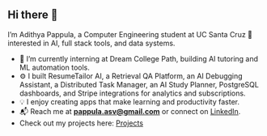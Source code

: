 ## Hi there 👋  

I’m Adithya Pappula, a Computer Engineering student at UC Santa Cruz 🐌 interested in AI, full stack tools, and data systems.  

- 🧠 I’m currently interning at Dream College Path, building AI tutoring and ML automation tools.  
- ⚙️ I built ResumeTailor AI, a Retrieval QA Platform, an AI Debugging Assistant, a Distributed Task Manager, an AI Study Planner, PostgreSQL dashboards, and Stripe integrations for analytics and subscriptions.
- 💡 I enjoy creating apps that make learning and productivity faster.  
- 📬 Reach me at **pappula.asv@gmail.com** or connect on [LinkedIn](https://linkedin.com/in/adithya-pappula).  
- Check out my projects here: [Projects](https://profile-tau-lac.vercel.app/)
